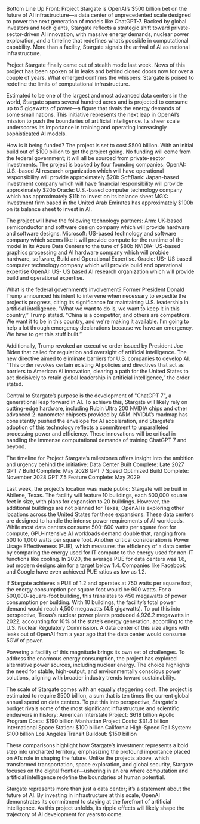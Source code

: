 Bottom Line Up Front: Project Stargate is OpenAI’s $500 billion bet on the future of AI infrastructure—a data center of unprecedented scale designed to power the next generation of models like ChatGPT-7. Backed by global investors and tech giants, Stargate reflects a strategic shift toward private-sector-driven AI innovation, with massive energy demands, nuclear power exploration, and a timeline that redefines what’s possible in computational capability. More than a facility, Stargate signals the arrival of AI as national infrastructure.
 
Project Stargate finally came out of stealth mode last week. News of this project has been spoken of in leaks and behind closed doors now for over a couple of years. What emerged confirms the whispers: Stargate is poised to redefine the limits of computational infrastructure.
 
Estimated to be one of the largest and most advanced data centers in the world, Stargate spans several hundred acres and is projected to consume up to 5 gigawatts of power—a figure that rivals the energy demands of some small nations. This initiative represents the next leap in OpenAI’s mission to push the boundaries of artificial intelligence. Its sheer scale underscores its importance in training and operating increasingly sophisticated AI models.
 
How is it being funded? The project is set to cost $500 billion. With an initial build out of $100 billion to get the project going.  No funding will come from the federal government; it will all be sourced from private-sector investments. The project is backed by four founding companies:
OpenAI: U.S.-based AI research organization which will have operational responsibility will provide approximately  $20b
SoftBank: Japan-based investment company which will have financial responsibility will provide approximately $20b
Oracle: U.S.-based computer technology company which has approximately $11b to invest on its balance sheet
MGX: Investment firm based in the United Arab Emirates has approximately $100b on its balance sheet to invest in AI.
 
The project will have the following technology partners:
Arm: UK-based semiconductor and software design company which will provide hardware and software designs.
Microsoft: US-based technology and software company which seems like it will provide compute for the runtime of the model in its Azure Data Centers to the tune of $80b
NVIDIA: US-based graphics processing and AI hardware company which will probide hardware, software, Build and Operational Expertise.
Oracle: US- US based computer technology company which will provide build and operational expertise
OpenAI: US- US based AI research organization which will provide build and operational expertise.
 
What is the federal government’s involvement? Former President Donald Trump announced his intent to intervene when necessary to expedite the project’s progress, citing its significance for maintaining U.S. leadership in artificial intelligence. “What we want to do is, we want to keep it in this country,” Trump stated. “China is a competitor, and others are competitors. We want it to be in this country, and we're making it available. I'm going to help a lot through emergency declarations because we have an emergency. We have to get this stuff built.”
 
Additionally, Trump revoked an executive order issued by President Joe Biden that called for regulation and oversight of artificial intelligence. The new directive aimed to eliminate barriers for U.S. companies to develop AI. “This order revokes certain existing AI policies and directives that act as barriers to American AI innovation, clearing a path for the United States to act decisively to retain global leadership in artificial intelligence,” the order stated.
 
Central to Stargate’s purpose is the development of "ChatGPT 7", a generational leap forward in AI. To achieve this, Stargate will likely rely on cutting-edge hardware, including Rubin Ultra 200 NVIDIA chips and other advanced 2-nanometer chipsets provided by ARM. NVIDIA’s roadmap has consistently pushed the envelope for AI acceleration, and Stargate’s adoption of this technology reflects a commitment to unparalleled processing power and efficiency. These innovations will be critical in handling the immense computational demands of training ChatGPT 7 and beyond.
 
The timeline for Project Stargate’s milestones offers insight into the ambition and urgency behind the initiative:
Data Center Built Complete: Late 2027
GPT 7 Build Complete: May 2028
GPT 7 Speed Optimized Build Complete: November 2028
GPT 7.5 Feature Complete: May 2029
 
Last week, the project’s location was made public: Stargate will be built in Abilene, Texas. The facility will feature 10 buildings, each 500,000 square feet in size, with plans for expansion to 20 buildings. However, the additional buildings are not planned for Texas; OpenAI is exploring other locations across the United States for these expansions. These data centers are designed to handle the intense power requirements of AI workloads. While most data centers consume 500–600 watts per square foot for compute, GPU-intensive AI workloads demand double that, ranging from 500 to 1,000 watts per square foot. Another critical consideration is Power Usage Effectiveness (PUE), which measures the efficiency of a data center by comparing the energy used for IT compute to the energy used for non-IT functions like cooling. In 2020, the average PUE for data centers was 1.6, but modern designs aim for a target below 1.4. Companies like Facebook and Google have even achieved PUE ratios as low as 1.2.
 
If Stargate achieves a PUE of 1.2 and operates at 750 watts per square foot, the energy consumption per square foot would be 900 watts. For a 500,000-square-foot building, this translates to 450 megawatts of power consumption per building. With 10 buildings, the facility’s total power demand would reach 4,500 megawatts (4.5 gigawatts). To put this into perspective, Texas’s nuclear power plants produced 4,926.2 megawatts in 2022, accounting for 10% of the state’s energy generation, according to the U.S. Nuclear Regulatory Commission. A data center of this size aligns with leaks out of OpenAI from a year ago that the data center would consume 5GW of power.
 
Powering a facility of this magnitude brings its own set of challenges. To address the enormous energy consumption, the project has explored alternative power sources, including nuclear energy. The choice highlights the need for stable, high-output, and environmentally conscious power solutions, aligning with broader industry trends toward sustainability.
 
The scale of Stargate comes with an equally staggering cost. The project is estimated to require $500 billion, a sum that is ten times the current global annual spend on data centers. To put this into perspective, Stargate's budget rivals some of the most significant infrastructure and scientific endeavors in history:
American Interstate Project: $618 billion
Apollo Program Costs: $190 billion
Manhattan Project Costs: $31.4 billion
International Space Station: $100 billion
California High-Speed Rail System: $100 billion
Los Angeles Transit Buildout: $150 billion
 
These comparisons highlight how Stargate’s investment represents a bold step into uncharted territory, emphasizing the profound importance placed on AI’s role in shaping the future. Unlike the projects above, which transformed transportation, space exploration, and global security, Stargate focuses on the digital frontier—ushering in an era where computation and artificial intelligence redefine the boundaries of human potential.
 
Stargate represents more than just a data center; it’s a statement about the future of AI. By investing in infrastructure at this scale, OpenAI demonstrates its commitment to staying at the forefront of artificial intelligence. As this project unfolds, its ripple effects will likely shape the trajectory of AI development for years to come.